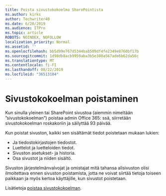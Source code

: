 ```yaml
---
title: Poista sivustokokoelma SharePointista
ms.author: kirks
author: Techwriter40
ms.date: 6/20/2019
ms.audience: ITPro
ms.topic: article
ROBOTS: NOINDEX, NOFOLLOW
localization_priority: Normal
ms.assetid: ''
ms.openlocfilehash: bb5d99e767d5344bab509df4fe2349e8760bf17b
ms.sourcegitcommit: 1d98db8acb9959aba3b5e308a567ade6b62da56c
ms.translationtype: MT
ms.contentlocale: fi-FI
ms.lasthandoff: 08/22/2019
ms.locfileid: "36513104"
---
```

# <a name="delete-a-site-collection"></a>Sivustokokoelman poistaminen

Kun sinulla yleinen tai SharePoint sivustoa (aiemmin nimeltään ”sivustokokoelman”) poistaa admin Office 365: ssä, siirretään sivustokokoelman roskakoriin ja säilyttää 93 päivää. 

Kun poistat sivuston, kaikki sen sisältämät tiedot poistetaan mukaan lukien:

- Ja tiedostokirjastojen tiedostot.
- Luettelot ja luetteloiden tiedot.
- Sivuston asetukset- ja historia.
- Osa sivustot ja niiden sisältö.

Sivuston järjestelmänvalvojat ja omistajat mitä tahansa alisivuston olisi ilmoitettava ennen sivuston poistamista, jotta ne voivat siirtää tietoja toiseen paikkaan ja myös kertoa käyttäjille, kun sivustot poistetaan. 

Lisätietoja [poistaa sivustokokoelman](https://docs.microsoft.com/sharepoint/delete-site-collection). 